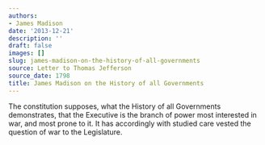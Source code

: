 ```yaml
---
authors:
- James Madison
date: '2013-12-21'
description: ''
draft: false
images: []
slug: james-madison-on-the-history-of-all-governments
source: Letter to Thomas Jefferson
source_date: 1798
title: James Madison on the History of all Governments
---
```


The constitution supposes, what the History of all Governments demonstrates, that the Executive is the branch of power most interested in war, and most prone to it. It has accordingly with studied care vested the question of war to the Legislature.